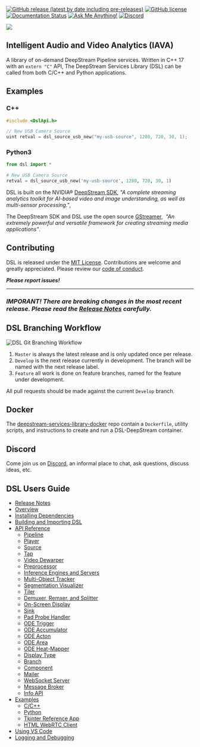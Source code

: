 [![GitHub release (latest by date including pre-releases)](https://img.shields.io/github/v/release/prominenceai/deepstream-services-library?include_prereleases)](https://github.com/canammex-tech/deepstream-services-library/releases)
[![GitHub license](https://img.shields.io/github/license/Naereen/StrapDown.js.svg)](https://github.com/prominenceai/deepstream-services-library/blob/master/LICENSE)
[![Documentation Status](https://readthedocs.org/projects/ansicolortags/badge/?version=latest)](https://github.com/prominenceai/deepstream-services-library/blob/master/docs/overview.md)
[![Ask Me Anything!](https://img.shields.io/badge/Ask%20me-anything-1abc9c.svg)](https://github.com/prominenceai/deepstream-services-library/issues/new/choose)
[![Discord](https://img.shields.io/discord/750454524849684540)](https://discord.gg/MJvY9jjpAK)

![](/Images/under-construction.png)

## Intelligent Audio and Video Analytics (IAVA)
A library of on-demand DeepStream Pipeline services. Written in C++ 17 with an `extern "C"` API, The DeepStream Services Library (DSL) can be called from both C/C++ and Python applications.

## Examples

### C++

```C++
#include <DslApi.h>

// New USB Camera Source
uint retval = dsl_source_usb_new("my-usb-source", 1280, 720, 30, 1);
```

### Python3

```Python
from dsl import *

# New USB Camera Source
retval = dsl_source_usb_new('my-usb-source', 1280, 720, 30, 1)
```

DSL is built on the NVIDIA® [DeepStream SDK](https://developer.nvidia.com/deepstream-sdk), _"A complete streaming analytics toolkit for AI-based video and image understanding, as well as multi-sensor processing."_,

The DeepStream SDK and DSL use the open source [GStreamer](https://gstreamer.freedesktop.org/),  _"An extremely powerful and versatile framework for creating streaming media applications"_.

## Contributing

DSL is released under the [MIT License](LICENSE). Contributions are welcome and greatly appreciated. Please review our [code of conduct](/CODE_OF_CONDUCT.md).

***Please report issues!***

---

### _IMPORANT! There are breaking changes in the most recent release. Please read the [Release Notes](/Release%20Notes/v0.27.alpha.md) carefully._

## DSL Branching Workflow

![DSL Git Branching Workflow](/Images/dsl-branching-workflow.png)

1. `Master` is always the latest release and is only updated once per release.
2. `Develop` is the next release currently in development. The branch will be named with the next release label.
3. `Feature` all work is done on feature branches, named for the feature under development. 

All pull requests should be made against the current `Develop` branch.

## Docker
The [deepstream-services-library-docker](https://github.com/prominenceai/deepstream-services-library-docker) repo contain a `Dockerfile`, utility scripts, and instructions to create and run a DSL-DeepStream container.

## Discord
Come join us on [Discord](https://discord.gg/MJvY9jjpAK), an informal place to chat, ask questions, discuss ideas, etc.

## DSL Users Guide

* [Release Notes](/Release%20Notes/dsl-releases.md)
* [Overview](/docs/overview.md)
* [Installing Dependencies](/docs/installing-dependencies.md)
* [Building and Importing DSL](/docs/building-dsl.md)
* [API Reference](/docs/api-reference-list.md)
  * [Pipeline](/docs/api-pipeline.md)
  * [Player](/docs/api-player.md)
  * [Source](/docs/api-source.md)
  * [Tap](/docs/api-tap.md)
  * [Video Dewarper](/docs/api-dewarper.md)
  * [Preprocessor](/docs/api-preproc.md)
  * [Inference Engines and Servers](/docs/api-infer.md)
  * [Multi-Object Tracker](/docs/api-tracker.md)
  * [Segmentation Visualizer](/docs/api-segvisual.md)
  * [Tiler](/docs/api-tiler.md)
  * [Demuxer, Remxer, and Splitter](/docs/api-tee.md)
  * [On-Screen Display](/docs/api-osd.md)
  * [Sink](/docs/api-sink.md)
  * [Pad Probe Handler](/docs/api-pph.md)
  * [ODE Trigger](/docs/api-ode-trigger.md)
  * [ODE Accumulator](/docs/api-ode-accumulator.md)
  * [ODE Acton](/docs/api-ode-action.md)
  * [ODE Area](/docs/api-ode-area.md)
  * [ODE Heat-Mapper](/docs/api-ode-heat-mapper.md)
  * [Display Type](/docs/api-display-type.md)
  * [Branch](/docs/api-branch.md)
  * [Component](/docs/api-component.md)
  * [Mailer](/docs/api-mailer.md)
  * [WebSocket Server](/docs/api-ws-server.md)
  * [Message Broker](/docs/api-msg-broker.md)
  * [Info API](/docs/api-info.md)
* [Examples](/docs/examples.md)
  * [C/C++](/docs/examples-cpp.md)
  * [Python](/docs/examples-python.md)
  * [Tkinter Reference App](/docs/examples-tkinter.md)
  * [HTML WebRTC Client](/docs/examples-webrtc-html.md)
* [Using VS Code](/docs/vscode.md)
* [Logging and Debugging](/docs/debugging-dsl.md)
